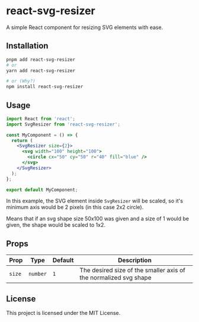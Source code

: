 # react-svg-resizer

A simple React component for resizing SVG elements with ease.

## Installation

```bash
pnpm add react-svg-resizer
# or 
yarn add react-svg-resizer

# or (Why?)
npm install react-svg-resizer
```

## Usage

```jsx
import React from 'react';
import SvgResizer from 'react-svg-resizer';

const MyComponent = () => {
  return (
    <SvgResizer size={2}>
      <svg width="100" height="100">
        <circle cx="50" cy="50" r="40" fill="blue" />
      </svg>
    </SvgResizer>
  );
};

export default MyComponent;
```

In this example, the SVG element inside `SvgResizer` will be scaled, so it's minimum axis would be 2 pixels (in this case 2x2 circle).

Means that if an svg shape size 50x100 was given and a size of 1 would be given, the shape would be scaled to 1x2.


## Props

| Prop   | Type     | Default | Description                                                        |
|--------|----------|---------|--------------------------------------------------------------------|
| `size` | `number` | `1`     | The desired size of the smaller axis of the normalized svg shape   |


## License

This project is licensed under the MIT License.